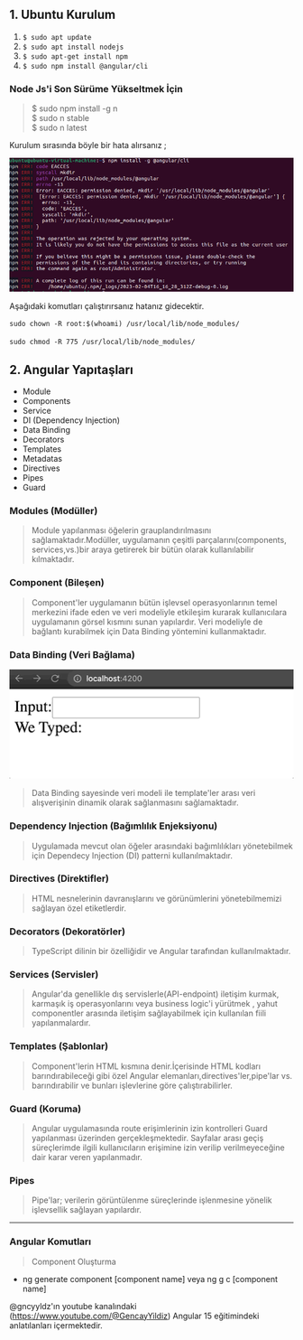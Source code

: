 ## 1. Ubuntu Kurulum
1. ``` $ sudo apt update ```
2. ``` $ sudo apt install nodejs ```
3. ``` $ sudo apt-get install npm ```
4. ``` $ sudo npm install @angular/cli ```

 ###  Node Js'i Son Sürüme Yükseltmek İçin <br>
 > $ sudo npm install -g n <br>
 > $ sudo n stable <br>
 > $ sudo n latest  <br> 

Kurulum sırasında böyle bir hata alırsanız ;

![alt text](https://github.com/ebubekirdgn/Angular-15/blob/main/Ekran%20Al%C4%B1nt%C4%B1s%C4%B1.PNG?raw=true)

Aşağıdaki komutları çalıştırırsanız hatanız gidecektir.
```
sudo chown -R root:$(whoami) /usr/local/lib/node_modules/

sudo chmod -R 775 /usr/local/lib/node_modules/
```
## 2. Angular Yapıtaşları

* Module
* Components
* Service
* DI (Dependency Injection)
* Data Binding
* Decorators
* Templates
* Metadatas
* Directives
* Pipes
* Guard

### Modules (Modüller)
> Module yapılanması öğelerin grauplandırılmasını sağlamaktadır.Modüller, uygulamanın çeşitli parçalarını(components, services,vs.)bir araya getirerek bir bütün olarak kullanılabilir kılmaktadır.

### Component (Bileşen)
> Component'ler uygulamanın bütün işlevsel operasyonlarının temel merkezini ifade eden ve veri modeliyle etkileşim kurarak kullanıcılara uygulamanın görsel kısmını sunan yapılardır. 
> Veri modeliyle de bağlantı kurabilmek için Data Binding yöntemini kullanmaktadır. 

### Data Binding (Veri Bağlama)
![medium.com/codex/data-binding-in-angular-ecb206deb7d0](https://github.com/ebubekirdgn/Angular-15/blob/main/images/databinding.gif)

> Data Binding sayesinde veri modeli ile template'ler arası veri alışverişinin dinamik olarak sağlanmasını sağlamaktadır.

### Dependency Injection (Bağımlılık Enjeksiyonu)
>  Uygulamada mevcut olan öğeler arasındaki bağımlılıkları yönetebilmek için Dependecy Injection (DI) patterni kullanılmaktadır.

### Directives (Direktifler)
>  HTML nesnelerinin davranışlarını ve görünümlerini yönetebilmemizi sağlayan özel etiketlerdir.

### Decorators (Dekoratörler)
>  TypeScript dilinin bir özelliğidir ve Angular tarafından kullanılmaktadır.

### Services (Servisler)
>  Angular'da genellikle dış servislerle(API-endpoint) iletişim kurmak, karmaşık iş operasyonlarını veya business logic'i yürütmek , yahut componentler arasında iletişim sağlayabilmek için kullanılan fiili yapılanmalardır.


### Templates (Şablonlar)
>  Component'lerin HTML kısmına denir.İçerisinde HTML kodları barındırabileceği gibi özel Angular elemanları,directives'ler,pipe'lar vs. barındırabilir ve bunları işlevlerine göre çalıştırabilirler.

### Guard (Koruma)
>  Angular uygulamasında route erişimlerinin izin kontrolleri Guard yapılanması üzerinden gerçekleşmektedir.
>  Sayfalar arası geçiş süreçlerimde ilgili kullanıcıların erişimine izin verilip verilmeyeceğine dair karar veren yapılanmadır.
  
### Pipes
>  Pipe'lar; verilerin görüntülenme süreçlerinde işlenmesine yönelik işlevsellik sağlayan yapılardır.

<hr>

### Angular Komutları

> Component Oluşturma 
* ng generate component [component name] veya ng g c [component name]





@gncyyldz'ın youtube kanalındaki (https://www.youtube.com/@GencayYildiz) Angular 15 eğitimindeki anlatılanları içermektedir.
